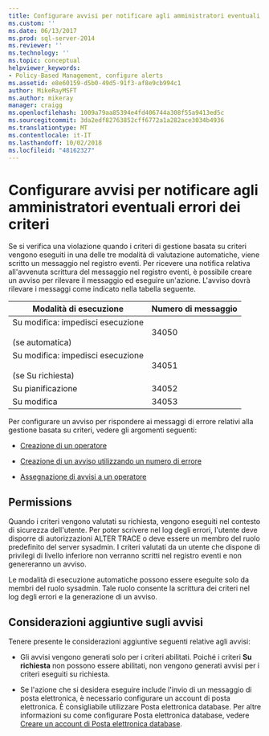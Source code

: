```yaml
---
title: Configurare avvisi per notificare agli amministratori eventuali errori dei criteri| Microsoft Docs
ms.custom: ''
ms.date: 06/13/2017
ms.prod: sql-server-2014
ms.reviewer: ''
ms.technology: ''
ms.topic: conceptual
helpviewer_keywords:
- Policy-Based Management, configure alerts
ms.assetid: e8e60159-d5b0-49d5-91f3-af8e9cb994c1
author: MikeRayMSFT
ms.author: mikeray
manager: craigg
ms.openlocfilehash: 1009a79aa85394e4fd406744a308f55a9413ed5c
ms.sourcegitcommit: 3da2edf82763852cff6772a1a282ace3034b4936
ms.translationtype: MT
ms.contentlocale: it-IT
ms.lasthandoff: 10/02/2018
ms.locfileid: "48162327"
---
```

# <a name="configure-alerts-to-notify-policy-administrators-of-policy-failures"></a>Configurare avvisi per notificare agli amministratori eventuali errori dei criteri
  Se si verifica una violazione quando i criteri di gestione basata su criteri vengono eseguiti in una delle tre modalità di valutazione automatiche, viene scritto un messaggio nel registro eventi. Per ricevere una notifica relativa all'avvenuta scrittura del messaggio nel registro eventi, è possibile creare un avviso per rilevare il messaggio ed eseguire un'azione. L'avviso dovrà rilevare i messaggi come indicato nella tabella seguente.  
  
|Modalità di esecuzione|Numero di messaggio|  
|--------------------|--------------------|  
|Su modifica: impedisci esecuzione<br /><br /> (se automatica)|34050|  
|Su modifica: impedisci esecuzione<br /><br /> (se Su richiesta)|34051|  
|Su pianificazione|34052|  
|Su modifica|34053|  
  
 Per configurare un avviso per rispondere ai messaggi di errore relativi alla gestione basata su criteri, vedere gli argomenti seguenti:  
  
-   [Creazione di un operatore](../../ssms/agent/create-an-operator.md)  
  
-   [Creazione di un avviso utilizzando un numero di errore](../../ssms/agent/create-an-alert-using-an-error-number.md)  
  
-   [Assegnazione di avvisi a un operatore](../../ssms/agent/assign-alerts-to-an-operator.md)  
  
## <a name="permissions"></a>Permissions  
 Quando i criteri vengono valutati su richiesta, vengono eseguiti nel contesto di sicurezza dell'utente. Per poter scrivere nel log degli errori, l'utente deve disporre di autorizzazioni ALTER TRACE o deve essere un membro del ruolo predefinito del server sysadmin. I criteri valutati da un utente che dispone di privilegi di livello inferiore non verranno scritti nel registro eventi e non genereranno un avviso.  
  
 Le modalità di esecuzione automatiche possono essere eseguite solo da membri del ruolo sysadmin. Tale ruolo consente la scrittura dei criteri nel log degli errori e la generazione di un avviso.  
  
## <a name="additional-considerations-about-alerts"></a>Considerazioni aggiuntive sugli avvisi  
 Tenere presente le considerazioni aggiuntive seguenti relative agli avvisi:  
  
-   Gli avvisi vengono generati solo per i criteri abilitati. Poiché i criteri **Su richiesta** non possono essere abilitati, non vengono generati avvisi per i criteri eseguiti su richiesta.  
  
-   Se l'azione che si desidera eseguire include l'invio di un messaggio di posta elettronica, è necessario configurare un account di posta elettronica. È consigliabile utilizzare Posta elettronica database. Per altre informazioni su come configurare Posta elettronica database, vedere [Creare un account di Posta elettronica database](../database-mail/create-a-database-mail-account.md).  
  
  
